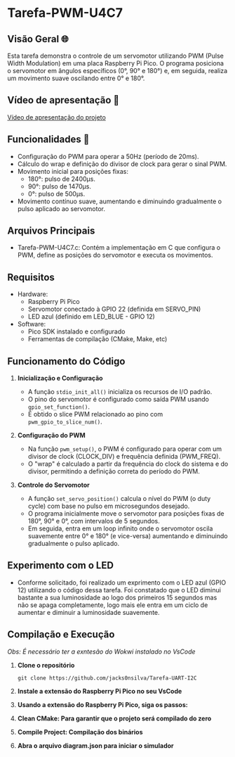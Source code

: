 # Tarefa-PWM-U4C7

## Visão Geral 🌐

Esta tarefa demonstra o controle de um servomotor utilizando PWM (Pulse Width Modulation) em uma placa Raspberry Pi Pico. O programa posiciona o servomotor em ângulos específicos (0°, 90° e 180°) e, em seguida, realiza um movimento suave oscilando entre 0° e 180°.

## Vídeo de apresentação 🎥

[Vídeo de apresentação do projeto](link_do_video)

## Funcionalidades 📌

- Configuração do PWM para operar a 50Hz (período de 20ms).
- Cálculo do wrap e definição do divisor de clock para gerar o sinal PWM.
- Movimento inicial para posições fixas:
  - 180°: pulso de 2400µs.
  - 90°: pulso de 1470µs.
  - 0°: pulso de 500µs.
- Movimento contínuo suave, aumentando e diminuindo gradualmente o pulso aplicado ao servomotor.

## Arquivos Principais

- Tarefa-PWM-U4C7.c: Contém a implementação em C que configura o PWM, define as posições do servomotor e executa os movimentos.

## Requisitos

- Hardware:
  - Raspberry Pi Pico
  - Servomotor conectado à GPIO 22 (definida em SERVO_PIN)
  - LED azul (definido em LED_BLUE - GPIO 12)
- Software:
  - Pico SDK instalado e configurado
  - Ferramentas de compilação (CMake, Make, etc)

## Funcionamento do Código

1. **Inicialização e Configuração**
   - A função `stdio_init_all()` inicializa os recursos de I/O padrão.
   - O pino do servomotor é configurado como saída PWM usando `gpio_set_function()`.
   - É obtido o slice PWM relacionado ao pino com `pwm_gpio_to_slice_num()`.
2. **Configuração do PWM**

   - Na função `pwm_setup()`, o PWM é configurado para operar com um divisor de clock (CLOCK_DIV) e frequência definida (PWM_FREQ).
   - O "wrap" é calculado a partir da frequência do clock do sistema e do divisor, permitindo a definição correta do período do PWM.

3. **Controle do Servomotor**
   - A função `set_servo_position()` calcula o nível do PWM (o duty cycle) com base no pulso em microsegundos desejado.
   - O programa inicialmente move o servomotor para posições fixas de 180°, 90° e 0°, com intervalos de 5 segundos.
   - Em seguida, entra em um loop infinito onde o servomotor oscila suavemente entre 0° e 180° (e vice-versa) aumentando e diminuindo gradualmente o pulso aplicado.

## Experimento com o LED

- Conforme solicitado, foi realizado um exprimento com o LED azul (GPIO 12) utilizando o código dessa tarefa. Foi constatado que o LED diminui bastante a sua luminosidade ao logo dos primeiros 15 segundos mas não se apaga completamente, logo mais ele entra em um ciclo de aumentar e diminuir a luminosidade suavemente.

## Compilação e Execução

_Obs: É necessário ter a exntesão do Wokwi instalado no VsCode_

1.  **Clone o repositório**
    ```
    git clone https://github.com/jacks0nsilva/Tarefa-UART-I2C
    ```
2.  **Instale a extensão do Raspberry Pi Pico no seu VsCode**
3.  **Usando a extensão do Raspberry Pi Pico, siga os passos:**
4.  **Clean CMake: Para garantir que o projeto será compilado do zero**

5.  **Compile Project: Compilação dos binários**

6.  **Abra o arquivo diagram.json para iniciar o simulador**

